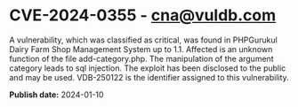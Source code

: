 # CVE-2024-0355 - cna@vuldb.com

A vulnerability, which was classified as critical, was found in PHPGurukul Dairy Farm Shop Management System up to 1.1. Affected is an unknown function of the file add-category.php. The manipulation of the argument category leads to sql injection. The exploit has been disclosed to the public and may be used. VDB-250122 is the identifier assigned to this vulnerability.

**Publish date:** 2024-01-10
